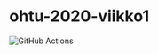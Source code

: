 # ohtu-2020-viikko1

![GitHub Actions](https://github.com/anadis504/ohtu-2020-viikko1//workflows/Java%20CI%20with%20Gradle/badge.svg)
